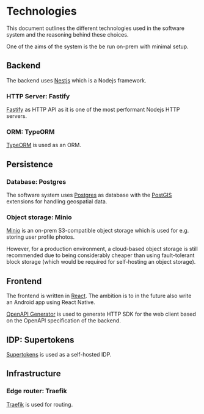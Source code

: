 # Technologies

This document outlines the different technologies used in the software system
and the reasoning behind these choices.

One of the aims of the system is the be run on-prem with minimal setup.

## Backend

The backend uses [Nestjs](https://docs.nestjs.com/) which is a Nodejs framework.

### HTTP Server: Fastify

[Fastify](fastify.io) as HTTP API as it is one of the most performant Nodejs
HTTP servers.

### ORM: TypeORM

[TypeORM](https://github.com/typeorm/typeorm) is used as an ORM.

## Persistence

### Database: Postgres

The software system uses [Postgres](https://www.postgresql.org/) as database
with the [PostGIS](https://postgis.net) extensions for handling geospatial data.

### Object storage: Minio

[Minio](https://min.io/) is an on-prem S3-compatible object storage which is
used for e.g. storing user profile photos.

However, for a production environment, a cloud-based object storage is still
recommended due to being considerably cheaper than using fault-tolerant block
storage (which would be required for self-hosting an object storage).

## Frontend

The frontend is written in [React](https://react.dev/). The ambition is to in
the future also write an Android app using React Native.

[OpenAPI Generator](https://github.com/OpenAPITools/openapi-generator/) is used
to generate HTTP SDK for the web client based on the OpenAPI specification of
the backend.

## IDP: Supertokens

[Supertokens](https://supertokens.com/) is used as a self-hosted IDP.

## Infrastructure

### Edge router: Traefik

[Traefik](https://doc.traefik.io/traefik/) is used for routing.
